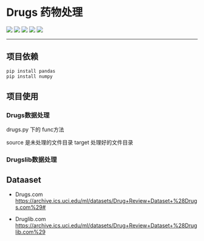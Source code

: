 # Drugs 药物处理

![](https://img.shields.io/badge/dataset-drugs-red) ![](https://img.shields.io/badge/dataset-druglib-red) ![](https://img.shields.io/badge/pylib-pandas-yellow) ![](https://img.shields.io/badge/pylib-numpy-green) ![](https://img.shields.io/badge/methods-方面级情感分析-blue)

----


## 项目依赖

```shell
pip install pandas
pip install numpy
```

## 项目使用

### Drugs数据处理

drugs.py 下的 func方法

source 是未处理的文件目录
target 处理好的文件目录

### Drugslib数据处理

## Dataaset

- Drugs.com https://archive.ics.uci.edu/ml/datasets/Drug+Review+Dataset+%28Drugs.com%29#

- Druglib.com https://archive.ics.uci.edu/ml/datasets/Drug+Review+Dataset+%28Druglib.com%29